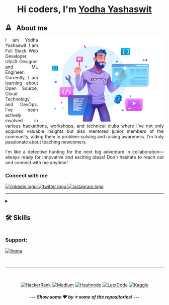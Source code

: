 <!--- Body Begins -->
<h1 align="center"> Hi coders, I'm <a href="https://www.linkedin.com/in/yodha-yashaswit-sudarsi-86576522a/">Yodha Yashaswit</a> </h1>

## <picture><img src = "./assets/about_me.gif" width = 20px></picture> &nbsp; **About me**

<img src="https://github.com/Yodha-Sudarsi/Yodha-Sudarsi/blob/main/assets/designer-image.png" min-width="150px" max-width="200px" width="400px" align="right">

<p align="justify">
  I am Yodha Yashaswit. I am Full Stack Web Developer, UI/UX Designer and ML Engineer. Currently, I am learning about Open Source, Cloud Technology and DevOps. 
  I've been actively involved in various hackathons, workshops, and technical clubs where I've not only acquired valuable insights but also mentored junior members of the community, aiding them in problem-solving and raising awareness. I'm truly passionate about teaching newcomers.
</p>

<p align="justify">
  I'm like a detective hunting for the next big adventure in collaboration—always ready for innovative and exciting ideas! Don't hesitate to reach out and connect with me anytime!
</p>

### Connect with me

<div align="left">
  <a href="https://www.linkedin.com/in/yodha-yashaswit-sudarsi-86576522a/" target="_blank">
    <img src="https://img.shields.io/static/v1?message=LinkedIn&logo=linkedin&label=&color=0077B5&logoColor=white&labelColor=&style=for-the-badge" height="30" alt="linkedin logo"  />
  </a>
  <a href="https://twitter.com/yodha_yashaswit" target="_blank">
    <img src="https://img.shields.io/static/v1?message=Twitter&logo=twitter&label=&color=1DA1F2&logoColor=white&labelColor=&style=for-the-badge" height="30" alt="twitter logo"  />
  </a>
  <a href="https://www.instagram.com/yodha.yash_/" target="_blank">
    <img src="https://img.shields.io/static/v1?message=Instagram&logo=instagram&label=&color=E4405F&logoColor=white&labelColor=&style=for-the-badge" height="30" alt="instagram logo"  />
  </a>
</div>

<hr>

<details>
  <summary><h2>🛠️ Skills</h2></summary><br>
  <h4>Programming Languages:</h4>

  <div align="left">
  <a href="https://www.cprogramming.com/" target="_blank" rel="noreferrer"> <img src="https://img.shields.io/badge/C-00599C?style=for-the-badge&logo=c&logoColor=white" height="30" alt="c language" /> </a>
  <a href="https://www.w3schools.com/cpp/" target="_blank" rel="noreferrer"> <img src="https://img.shields.io/badge/C%2B%2B-00599C?style=for-the-badge&logo=c%2B%2B&logoColor=white" height="30" alt="cplusplus"/> </a>
  <a href="https://dotnet.microsoft.com/en-us/languages/csharp" target="_blank"><img src="https://img.shields.io/badge/C%23-239120?style=for-the-badge&logo=c-sharp&logoColor=white" height="30" alt="csharp"/> </a>
  <a href="https://www.python.org" target="_blank"> <img src="https://img.shields.io/badge/Python-14354C?style=for-the-badge&logo=python&logoColor=white" height="30" alt="python"/></a>  
  <a href="https://developer.mozilla.org/en-US/docs/Web/JavaScript" target="_blank" rel="noreferrer"> <img src="https://img.shields.io/badge/JavaScript-F7DF1E?style=for-the-badge&logo=javascript&logoColor=black" height="30" alt="javascript"/> </a>
  <a href="https://go.dev/" target="_blank" rel="noreferrer"> <img src="https://img.shields.io/badge/go-%2300ADD8.svg?style=for-the-badge&logo=go&logoColor=white" height="30" alt="go"/> </a>
  <a href="https://www.r-project.org/" target="_blank" rel="noreferrer"> <img src="https://img.shields.io/badge/r-%23276DC3.svg?style=for-the-badge&logo=r&logoColor=white" height="30" alt="go"/> </a>
  <a href="https://www.shellscript.sh/" target="_blank" rel="noreferrer"> <img src="https://img.shields.io/badge/shell_script-%23121011.svg?style=for-the-badge&logo=gnu-bash&logoColor=white" height="30" alt="go"/> </a>
  </div>
  
  <br/>
  
  <h4>Front End:</h4>
  <div align="left">
  <a href="https://www.w3.org/html/" target="_blank" rel="noreferrer"> <img src="https://img.shields.io/badge/HTML5-E34F26?style=for-the-badge&logo=html5&logoColor=white" height="30" alt="html5"/> </a>
  <a href="https://www.w3schools.com/css/" target="_blank" rel="noreferrer"> <img src="https://img.shields.io/badge/CSS3-1572B6?style=for-the-badge&logo=css3&logoColor=white" height="30" alt="css3" /> </a>
  <a href="https://tailwindcss.com/" target="_blank" rel="noreferrer"> <img src="https://img.shields.io/badge/Tailwind_CSS-38B2AC?style=for-the-badge&logo=tailwind-css&logoColor=white" height="30" alt="tailwind" /> </a>
  <a href="https://getbootstrap.com" target="_blank" rel="noreferrer"> <img src="https://img.shields.io/badge/Bootstrap-563D7C?style=for-the-badge&logo=bootstrap&logoColor=white" height="30" alt="bootstrap" /> </a>
  <a href="https://reactjs.org/" target="_blank" rel="noreferrer"> <img src="https://img.shields.io/badge/React-20232A?style=for-the-badge&logo=react&logoColor=white&color=148dff" height="30" alt="react" /> </a>
  <a href="https://www.markdownguide.org/" target="_blank" rel="noreferrer"> <img src="https://img.shields.io/badge/markdown-%23000000.svg?style=for-the-badge&logo=markdown&logoColor=white" height="30" alt="go"/> </a>
  </div>
  
  <br/>
  
  <h4>Back End:</h4>
  <div align="left">
  <a href="https://nodejs.org" target="_blank" rel="noreferrer"> <img src="https://img.shields.io/badge/Node.js-8A2BE2?style=for-the-badge&logo=Node.js&color=b3ffb0" height="30" alt="nodejs" /> </a>
  <a href="https://expressjs.com" target="_blank" rel="noreferrer"> <img src="https://img.shields.io/badge/Express.js-404D59?style=for-the-badge&color=008712" height="30" alt="express"/> </a>
  <a href="https://www.djangoproject.com/" target="_blank" rel="noreferrer"> <img src="https://img.shields.io/badge/django-%23092E20.svg?style=for-the-badge&logo=django&logoColor=white" height="30" alt="flask" /> </a>
  <a href="https://flask.palletsprojects.com/en/3.0.x/" target="_blank" rel="noreferrer"> <img src="https://img.shields.io/badge/Flask-000000?style=for-the                 badge&logo=flask&logoColor=black&color=fcf403" height="30" alt="flask" /> </a>
  </div>
  
  <br/>
  
  <h4>Design:</h4>
  <div align="left">
  <a href="https://www.figma.com/" target="_blank" rel="noreferrer"> <img src="https://img.shields.io/badge/Figma-F24E1E?style=for-the-badge&logo=figma&logoColor=white" height="30" alt="figma" /> </a>
  <a href="https://www.canva.com/" target="_blank" rel="noreferrer"> <img src="https://img.shields.io/badge/Canva-%2300C4CC.svg?style=for-the-badge&logo=Canva&logoColor=white" height="30" alt="express"/> </a>
  </div>
  
  <br/>
  
  <h4>Database:</h4>
  <div align="left">
  <a href="https://www.mongodb.com/" target="_blank" rel="noreferrer"> <img src="https://img.shields.io/badge/MongoDB-4EA94B?style=for-the-badge&logo=mongodb&logoColor=white" height="30" alt="mongodb" /> </a>
  <a href="https://www.mysql.com/" target="_blank" rel="noreferrer"> <img src="https://img.shields.io/badge/MySQL-00000F?style=for-the-badge&logo=mysql&logoColor=orange&color=257bc2" height="30" alt="mysql" /> </a>
  <a href="https://firebase.google.com/" target="_blank"><img src="https://img.shields.io/badge/firebase-%23039BE5.svg?style=for-the-badge&logo=firebase" height="30" alt="firebase"/> </a>
  </div>
  
  <br/>
  
  <h4>Data Science :</h4>
  <div align="left">
    <a href="https://www.anaconda.com/" target="_blank"> <img src="https://img.shields.io/badge/Anaconda-%2344A833.svg?style=for-the-badge&logo=anaconda&logoColor=white" height="30" alt="tensorflow"/> </a>
    <a href="https://numpy.org/" target="_blank" rel="noreferrer"> <img src="https://img.shields.io/badge/numpy-%23013243.svg?style=for-the-badge&logo=numpy&logoColor=white" height="30" alt="numpy" /></a>
    <a href="https://pandas.pydata.org/" target="_blank" rel="noreferrer"> <img src="https://img.shields.io/badge/pandas-%23150458.svg?style=for-the-badge&logo=pandas&logoColor=white" height="30" alt="pandas" /></a>
    <a href="https://scipy.org/" target="_blank"> <img src="https://img.shields.io/badge/SciPy-%230C55A5.svg?style=for-the-badge&logo=scipy&logoColor=%white" height="30" alt="tensorflow"/> </a>
    <a href="https://matplotlib.org/" target="_blank"><img src="https://img.shields.io/badge/Matplotlib-%23ffffff.svg?style=for-the-badge&logo=Matplotlib&color=afd6fa" height="30" alt="matplotlib"/></a>
    <a href="https://plotly.com/" target="_blank"> <img src="https://img.shields.io/badge/Plotly-%233F4F75.svg?style=for-the-badge&logo=plotly&logoColor=white" height="30" alt="tensorflow"/> </a>
  </div>
  
  <br/>
  
  <h4>Other Technologies</h4>
  <div align="left">
  <a href="https://git-scm.com/" target="_blank" rel="noreferrer"> <img src="https://img.shields.io/badge/git-%23F05033.svg?style=for-the-badge&logo=git&logoColor=white" alt="git" /> </a>
  <a href="https://postman.com" target="_blank" rel="noreferrer"> <img src="https://img.shields.io/badge/Postman-FF6C37?style=for-the-badge&logo=postman&logoColor=white" alt="postman"/> </a>
  <a href="https://www.docker.com/" target="_blank" rel="noreferrer"> <img src="https://img.shields.io/badge/docker-%230db7ed.svg?style=for-the-badge&logo=docker&logoColor=white" alt="docker" /> </a>
  <a href="https://heroku.com" target="_blank" rel="noreferrer"> <img src="https://img.shields.io/badge/heroku-%23430098.svg?style=for-the-badge&logo=heroku&logoColor=white" alt="heroku"/> </a>
  </div>

</details>

### Support: 
<a href="https://buymeacoffee.com/yodhasudark" target="_blank" rel="noreferrer"> <img src="https://img.shields.io/badge/Buy%20Me%20a%20Coffee-ffdd00?style=for-the-badge&logo=buy-me-a-coffee&logoColor=black" height="30" alt="figma" /> </a>

<br />
<hr />
<br />

<div align="center">
  
  [![HackerRank](https://img.shields.io/badge/-Hackerrank-2EC866?style=for-the-badge&logo=HackerRank&logoColor=white)](https://www.hackerrank.com/profile/y21co050) 
  [![Medium](https://img.shields.io/badge/Medium-12100E?style=for-the-badge&logo=medium&logoColor=white)](https://medium.com/@yodha-yashaswit)
  [![Hashnode](https://img.shields.io/badge/Hashnode-2962FF?style=for-the-badge&logo=hashnode&logoColor=white)](https://hashnode.com/@yodha-yashaswit)
  [![LeetCode](https://img.shields.io/badge/LeetCode-000000?style=for-the-badge&logo=LeetCode&logoColor=#d16c06)](https://leetcode.com/u/itsmeyash01/) 
  [![Kaggle](https://img.shields.io/badge/Kaggle-035a7d?style=for-the-badge&logo=kaggle&logoColor=white)](https://www.kaggle.com/yodhasudarsi) 
</div>

<div align="center">
<h5>--- Show some ❤️ by ⭐️ some of the repositories! ---</h5>
</div>
